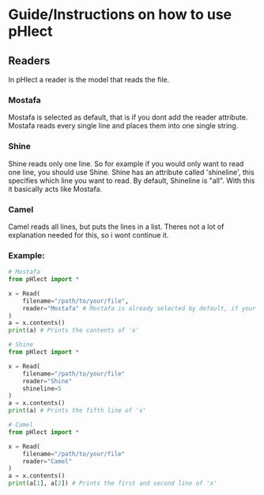 # Guide/Instructions on how to use pHlect
## Readers
In pHlect a reader is the model that reads the file.
### Mostafa
Mostafa is selected as default, that is if you dont add the reader attribute.
Mostafa reads every single line and places them into one single string.

### Shine
Shine reads only one line. So for example if you would only want to read one line, you should use Shine.
Shine has an attribute called 'shineline', this specifies which line you want to read. By default, Shineline is "all". With this it basically acts like Mostafa.

### Camel
Camel reads all lines, but puts the lines in a list.
Theres not a lot of explanation needed for this, so i wont continue it.

### Example:
```python
# Mostafa
from pHlect import *

x = Read(
    filename="/path/to/your/file",
    reader="Mostafa" # Mostafa is already selected by default, if your using it you dont have to place this.
)
a = x.contents()
print(a) # Prints the contents of 'x'

# Shine
from pHlect import *

x = Read(
    filename="/path/to/your/file"
    reader="Shine"
    shineline=5
)
a = x.contents()
print(a) # Prints the fifth line of 'x'

# Camel
from pHlect import *

x = Read(
    filename="/path/to/your/file"
    reader="Camel"
)
a = x.contents()
print(a[1], a[2]) # Prints the first and second line of 'x'
